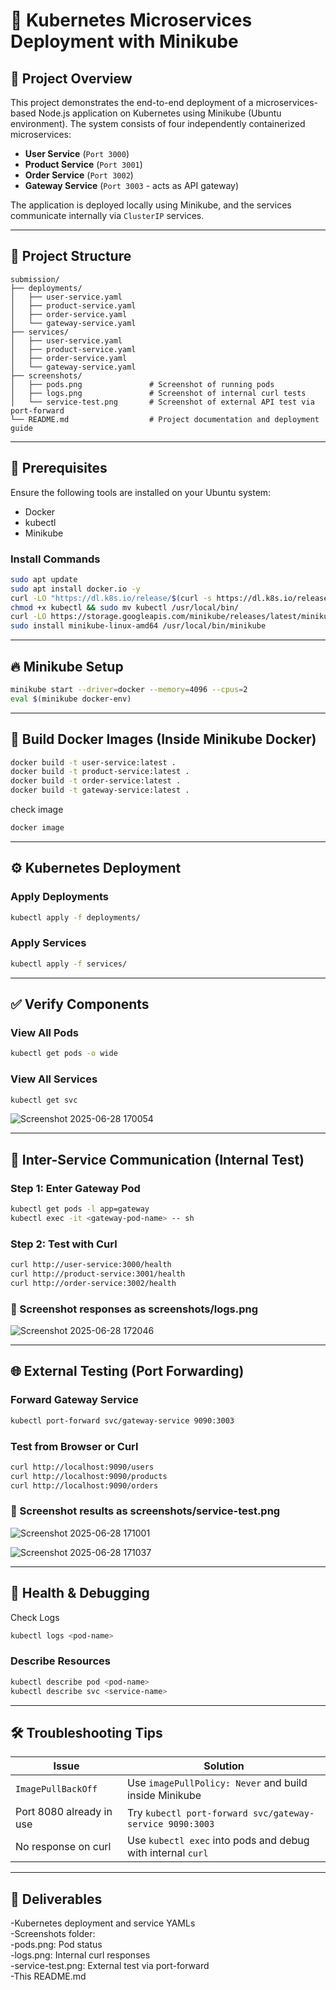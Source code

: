 # 🚀 Kubernetes Microservices Deployment with Minikube

## 📘 Project Overview

This project demonstrates the end-to-end deployment of a microservices-based Node.js application on Kubernetes using Minikube (Ubuntu environment). The system consists of four independently containerized microservices:

- **User Service** (`Port 3000`)
- **Product Service** (`Port 3001`)
- **Order Service** (`Port 3002`)
- **Gateway Service** (`Port 3003` - acts as API gateway)

The application is deployed locally using Minikube, and the services communicate internally via `ClusterIP` services.

---

## 📁 Project Structure

```
submission/
├── deployments/
│   ├── user-service.yaml
│   ├── product-service.yaml
│   ├── order-service.yaml
│   └── gateway-service.yaml
├── services/
│   ├── user-service.yaml
│   ├── product-service.yaml
│   ├── order-service.yaml
│   └── gateway-service.yaml
├── screenshots/
│   ├── pods.png               # Screenshot of running pods
│   ├── logs.png               # Screenshot of internal curl tests
│   └── service-test.png       # Screenshot of external API test via port-forward
└── README.md                  # Project documentation and deployment guide
```

---

## 🧰 Prerequisites

Ensure the following tools are installed on your Ubuntu system:

- Docker
- kubectl
- Minikube

### Install Commands

```bash
sudo apt update
sudo apt install docker.io -y
curl -LO "https://dl.k8s.io/release/$(curl -s https://dl.k8s.io/release/stable.txt)/bin/linux/amd64/kubectl"
chmod +x kubectl && sudo mv kubectl /usr/local/bin/
curl -LO https://storage.googleapis.com/minikube/releases/latest/minikube-linux-amd64
sudo install minikube-linux-amd64 /usr/local/bin/minikube
```

------

## 🔥 Minikube Setup
```bash
minikube start --driver=docker --memory=4096 --cpus=2
eval $(minikube docker-env)
```

----

## 🐳 Build Docker Images (Inside Minikube Docker)
```bash
docker build -t user-service:latest .
docker build -t product-service:latest .
docker build -t order-service:latest .
docker build -t gateway-service:latest .
```
check image
```bash
docker image
```
---

## ⚙️ Kubernetes Deployment

### Apply Deployments
```bash
kubectl apply -f deployments/
```
### Apply Services
```bash
kubectl apply -f services/
```
---

## ✅ Verify Components

### View All Pods
```bash
kubectl get pods -o wide
```

### View All Services
```bash
kubectl get svc
```

![Screenshot 2025-06-28 170054](https://github.com/user-attachments/assets/78deca1f-8746-4b31-9e89-dd4e70f49fef)<br>

---

## 🔄 Inter-Service Communication (Internal Test)
### Step 1: Enter Gateway Pod
```bash
kubectl get pods -l app=gateway
kubectl exec -it <gateway-pod-name> -- sh
```
### Step 2: Test with Curl
```bash
curl http://user-service:3000/health
curl http://product-service:3001/health
curl http://order-service:3002/health
```

### 📸 Screenshot responses as screenshots/logs.png

![Screenshot 2025-06-28 172046](https://github.com/user-attachments/assets/cd9803f3-c5ab-4cee-af44-906279106f3c)<br>


----

## 🌐 External Testing (Port Forwarding)
### Forward Gateway Service

```bash
kubectl port-forward svc/gateway-service 9090:3003
```
### Test from Browser or Curl

```bash
curl http://localhost:9090/users
curl http://localhost:9090/products
curl http://localhost:9090/orders
```

### 📸 Screenshot results as screenshots/service-test.png

![Screenshot 2025-06-28 171001](https://github.com/user-attachments/assets/a1abaf19-f699-4744-ac8b-50252d190579)<br>

![Screenshot 2025-06-28 171037](https://github.com/user-attachments/assets/59f22c3a-3c3b-4208-af42-8ec30253e849)<br>

----

## 🧪 Health & Debugging
Check Logs
```bash
kubectl logs <pod-name>
```

### Describe Resources
```bash
kubectl describe pod <pod-name>
kubectl describe svc <service-name>
```

----


## 🛠️ Troubleshooting Tips

| Issue                    | Solution                                                    |
| ------------------------ | ----------------------------------------------------------- |
| `ImagePullBackOff`       | Use `imagePullPolicy: Never` and build inside Minikube      |
| Port 8080 already in use | Try `kubectl port-forward svc/gateway-service 9090:3003`    |
| No response on curl      | Use `kubectl exec` into pods and debug with internal `curl` |


-------


## 🧾 Deliverables

-Kubernetes deployment and service YAMLs <br>
-Screenshots folder: <br>
   -pods.png: Pod status <br>
   -logs.png: Internal curl responses <br>
   -service-test.png: External test via port-forward <br>
-This README.md <br>

